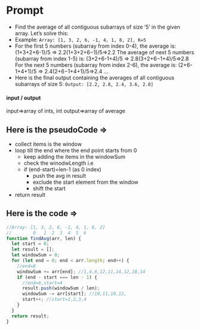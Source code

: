 # Prompt

- Find the average of all contiguous subarrays of size ‘5’ in the given array. Let’s solve this:
- Example: `Array: [1, 3, 2, 6, -1, 4, 1, 8, 2], K=5`
- For the first 5 numbers (subarray from index 0-4), the average is: (1+3+2+6-1)/5 => 2.2(1+3+2+6−1)/5=>2.2
  The average of next 5 numbers (subarray from index 1-5) is: (3+2+6-1+4)/5 => 2.8(3+2+6−1+4)/5=>2.8
  For the next 5 numbers (subarray from index 2-6), the average is: (2+6-1+4+1)/5 => 2.4(2+6−1+4+1)/5=>2.4
  …
- Here is the final output containing the averages of all contiguous subarrays of size 5:
  `Output: [2.2, 2.8, 2.4, 3.6, 2.8]`

#### input / output

input=>array of ints, int
output=>array of average

## Here is the pseudoCode =>

- collect items is the window
- loop till the end where the end point starts from 0
  - keep adding the items in the windowSum
  - check the winodwLength i.e
  - if (end-start)=len-1 (as 0 index)
    - push the avg in result
    - exclude the start element from the window
    - shift the start
- return result

## Here is the code =>

```js
//Array: [1, 3, 2, 6, -1, 4, 1, 8, 2]
//        0   1  2  3  4  5  6
function findAvg(arr, len) {
  let start = 0;
  let result = [];
  let windowSum = 0;
  for (let end = 0; end < arr.length; end++) {
    //end=8
    windowSum += arr[end]; //1,4,6,12,11,14,12,18,14
    if (end - start === len - 1) {
      //end=8,start=4
      result.push(windowSum / len);
      windowSum -= arr[start]; //10,11,10,12,
      start++; //start=1,2,3,4
    }
  }
  return result;
}
```
